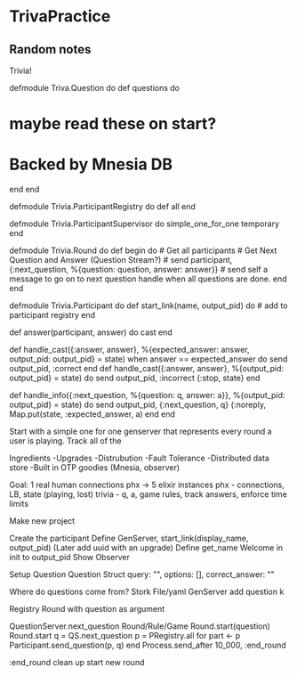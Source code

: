 # TrivaPractice

## Random notes
Trivia!

defmodule Triva.Question do
  def questions do
  # maybe read these on start?
  # Backed by Mnesia DB
  end
end

defmodule Trivia.ParticipantRegistry do
  def all
end

defmodule Trivia.ParticipantSupervisor do
  simple_one_for_one temporary
end

defmodule Trivia.Round do
  def begin do
    # Get all participants
    # Get Next Question and Answer (Question Stream?)
    # send participant, {:next_question, %{question: question, answer: answer}}
    # send self a message to go on to next question handle when all questions are done.
  end
end

defmodule Trivia.Participant do
  def start_link(name, output_pid) do
    # add to participant registry
  end
  
  def answer(participant, answer) do
    cast
  end
  
  def handle_cast({:answer, answer}, %{expected_answer: answer, output_pid: output_pid} = state) when answer == expected_answer do
    send output_pid, :correct
  end
  def handle_cast({:answer, answer}, %{output_pid: output_pid} = state) do
    send output_pid, :incorrect
    {:stop, state}
  end

  def handle_info({:next_question, %{question: q, answer: a}}, %{output_pid: output_pid} = state) do
    send output_pid, {:next_question, q}
    {:noreply, Map.put(state, :expected_answer, a)
  end
end


Start with a simple one for one genserver that represents every round a user is playing.
Track all of the 

Ingredients
-Upgrades
-Distrubution
-Fault Tolerance
-Distributed data store
-Built in OTP goodies (Mnesia, observer)

Goal:
  1 real human connections
  phx -> 5 elixir instances
  phx -
   connections, LB, state (playing, lost)
  trivia -
    q, a, game rules, track answers, enforce time limits
  
  
Make new project

Create the participant
Define GenServer, start_link(display_name, output_pid) (Later add uuid with an upgrade)
Define get_name
Welcome in init to output_pid
Show Observer

Setup Question
  Question Struct
  query: "", options: [], correct_answer: ""



Where do questions come from? Stork
File/yaml
GenServer
  add question
  k

Registry
Round with question as argument

QuestionServer.next_question
Round/Rule/Game
Round.start(question)
Round.start
  q = QS.next_question
  p = PRegistry.all
  for part <- p
   Participant.send_question(p, q)
  end
  Process.send_after 10_000, :end_round

  :end_round
    clean up
    start new round

